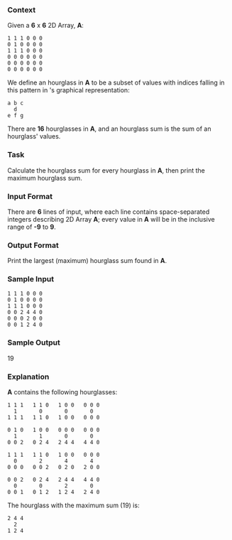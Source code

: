 ### Context
Given a **6** x **6** 2D Array, **A**:
```
1 1 1 0 0 0
0 1 0 0 0 0
1 1 1 0 0 0
0 0 0 0 0 0
0 0 0 0 0 0
0 0 0 0 0 0
```

We define an hourglass in **A** to be a subset of values with indices falling in this pattern in 's graphical representation:
```
a b c
  d
e f g
```

There are **16** hourglasses in **A**, and an hourglass sum is the sum of an hourglass' values.

### Task
Calculate the hourglass sum for every hourglass in **A**, then print the maximum hourglass sum.

### Input Format
There are **6** lines of input, where each line contains  space-separated integers describing 2D Array **A**; every value in **A** will be in the inclusive range of **-9** to **9**.

### Output Format
Print the largest (maximum) hourglass sum found in **A**.

### Sample Input
```
1 1 1 0 0 0
0 1 0 0 0 0
1 1 1 0 0 0
0 0 2 4 4 0
0 0 0 2 0 0
0 0 1 2 4 0
```

### Sample Output
19

### Explanation
**A** contains the following hourglasses:
```
1 1 1   1 1 0   1 0 0   0 0 0
  1       0       0       0
1 1 1   1 1 0   1 0 0   0 0 0

0 1 0   1 0 0   0 0 0   0 0 0
  1       1       0       0
0 0 2   0 2 4   2 4 4   4 4 0

1 1 1   1 1 0   1 0 0   0 0 0
  0       2       4       4
0 0 0   0 0 2   0 2 0   2 0 0

0 0 2   0 2 4   2 4 4   4 4 0
  0       0       2       0
0 0 1   0 1 2   1 2 4   2 4 0
```

The hourglass with the maximum sum (19) is:
```
2 4 4
  2
1 2 4
```